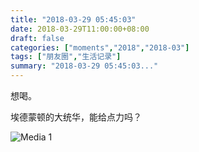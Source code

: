 ```yaml
---
title: "2018-03-29 05:45:03"
date: 2018-03-29T11:00:00+08:00
draft: false
categories: ["moments","2018","2018-03"]
tags: ["朋友圈","生活记录"]
summary: "2018-03-29 05:45:03..."
---
```


想喝。

埃德蒙顿的大统华，能给点力吗？

![Media 1](/Moments/photos/2018-03-29/201803290545030.jpg)

